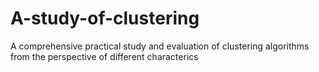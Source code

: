 # A-study-of-clustering
A comprehensive practical study and evaluation of clustering algorithms from the perspective of different characterics